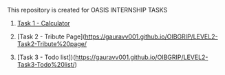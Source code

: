This repository is created for OASIS INTERNSHIP TASKS

1) [Task 1 - Calculator](https://gauravv001.github.io/OIBGRIP/LEVEL2-Task1-Calculator/)

2) [Task 2 - Tribute Page](https://gauravv001.github.io/OIBGRIP/LEVEL2-Task2-Tribute%20page/

3) [Task 3 - Todo list])(https://gauravv001.github.io/OIBGRIP/LEVEL2-Task3-Todo%20list/)
